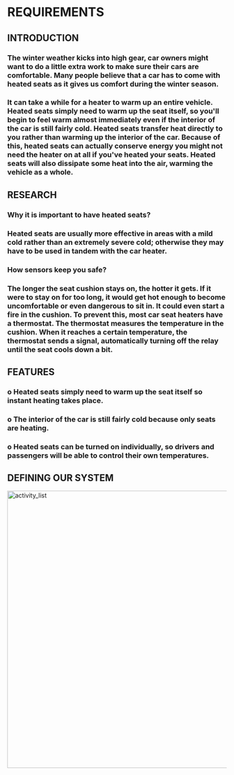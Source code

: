 # REQUIREMENTS

## INTRODUCTION

###  The winter weather kicks into high gear, car owners might want to do a little extra work to make sure their cars are comfortable. Many people believe that a car has to come with heated seats as it gives us comfort during the winter season.

### It can take a while for a heater to warm up an entire vehicle. Heated seats simply need to warm up the seat itself, so you'll begin to feel warm almost immediately even if the interior of the car is still fairly cold. Heated seats transfer heat directly to you rather than warming up the interior of the car. Because of this, heated seats can actually conserve energy you might not need the heater on at all if you've heated your seats. Heated seats will also dissipate some heat into the air, warming the vehicle as a whole. 

## RESEARCH
### Why it is important to have heated seats?
### Heated seats are usually more effective in areas with a mild cold rather than an extremely severe cold; otherwise they may have to be used in tandem with the car heater.



### How sensors keep you safe?
### The longer the seat cushion stays on, the hotter it gets. If it were to stay on for too long, it would get hot enough to become uncomfortable or even dangerous to sit in. It could even start a fire in the cushion. To prevent this, most car seat heaters have a thermostat. The thermostat measures the temperature in the cushion. When it reaches a certain temperature, the thermostat sends a signal, automatically turning off the relay until the seat cools down a bit.

## FEATURES
### o Heated seats simply need to warm up the seat itself so instant heating takes place.
### o The interior of the car is still fairly cold because only seats are heating.
### o Heated seats can be turned on individually, so drivers and passengers will be able to control their own temperatures.

## DEFINING OUR SYSTEM

<img width="636" alt="activity_list" src="https://user-images.githubusercontent.com/101494192/164626216-bfce0cda-34c5-4f52-b391-506fbb3263a2.png">

